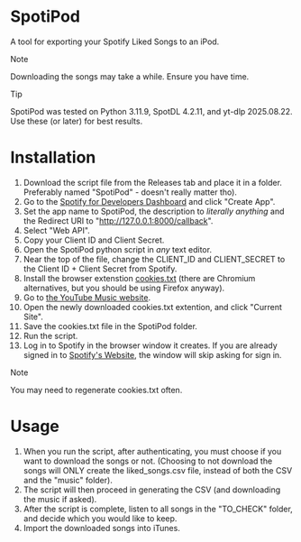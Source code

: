 # SpotiPod
A tool for exporting your Spotify Liked Songs to an iPod.

> [!NOTE]
> Downloading the songs may take a while. Ensure you have time.

> [!TIP]
> SpotiPod was tested on Python 3.11.9, SpotDL 4.2.11, and yt-dlp 2025.08.22. Use these (or later) for best results.

# Installation

1. Download the script file from the Releases tab and place it in a folder. Preferably named "SpotiPod" - doesn't really matter tho).
2. Go to the [Spotify for Developers Dashboard](https://developer.spotify.com/dashboard) and click "Create App".
3. Set the app name to SpotiPod, the description to *literally anything* and the Redirect URI to "http://127.0.0.1:8000/callback".
4. Select "Web API".
5. Copy your Client ID and Client Secret.
6. Open the SpotiPod python script in *any* text editor.
7. Near the top of the file, change the CLIENT_ID and CLIENT_SECRET to the Client ID + Client Secret from Spotify.
8. Install the browser extenstion [cookies.txt](https://addons.mozilla.org/en-US/firefox/addon/cookies-txt/) (there are Chromium alternatives, but you should be using Firefox anyway).
9. Go to [the YouTube Music website](https://music.youtube.com).
10. Open the newly downloaded cookies.txt extention, and click "Current Site".
11. Save the cookies.txt file in the SpotiPod folder.
12. Run the script.
13. Log in to Spotify in the browser window it creates. If you are already signed in to [Spotify's Website](https://open.spotify.com), the window will skip asking for sign in.

> [!NOTE]
> You may need to regenerate cookies.txt often. 

# Usage

1. When you run the script, after authenticating, you must choose if you want to download the songs or not. (Choosing to not download the songs will ONLY create the liked_songs.csv file, instead of both the CSV and the "music" folder).
2. The script will then proceed in generating the CSV (and downloading the music if asked).
3. After the script is complete, listen to all songs in the "TO_CHECK" folder, and decide which you would like to keep.
4. Import the downloaded songs into iTunes.
